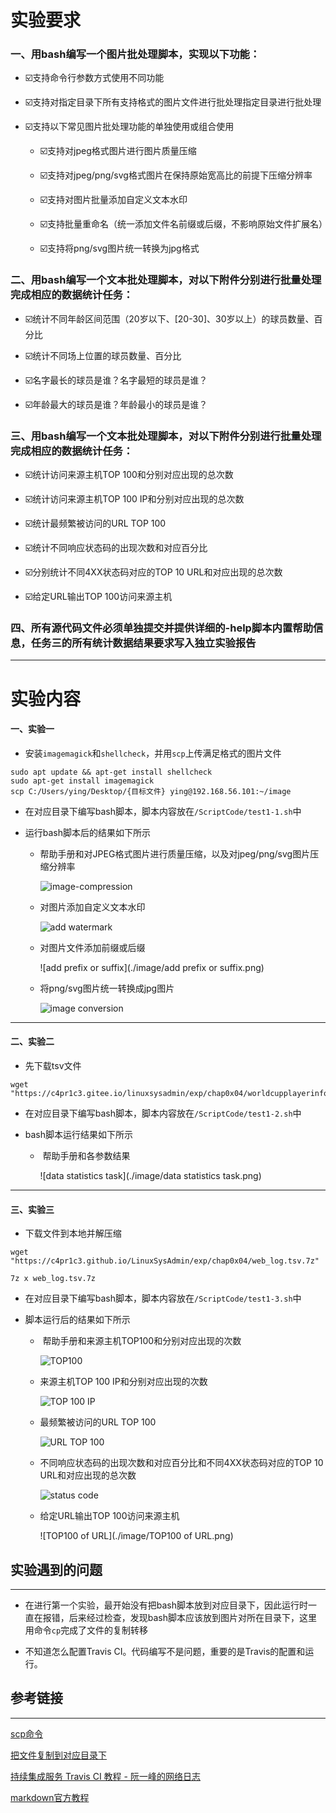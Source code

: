 # 实验要求

### 一、用bash编写一个图片批处理脚本，实现以下功能：

* ☑️支持命令行参数方式使用不同功能

* ☑️支持对指定目录下所有支持格式的图片文件进行批处理指定目录进行批处理

* ☑️支持以下常见图片批处理功能的单独使用或组合使用

    * ☑️支持对jpeg格式图片进行图片质量压缩

    * ☑️支持对jpeg/png/svg格式图片在保持原始宽高比的前提下压缩分辨率

    * ☑️支持对图片批量添加自定义文本水印

    * ☑️支持批量重命名（统一添加文件名前缀或后缀，不影响原始文件扩展名）
  
    * ☑️支持将png/svg图片统一转换为jpg格式

### 二、用bash编写一个文本批处理脚本，对以下附件分别进行批量处理完成相应的数据统计任务：
* ☑️统计不同年龄区间范围（20岁以下、[20-30]、30岁以上）的球员数量、百分比

* ☑️统计不同场上位置的球员数量、百分比

* ☑️名字最长的球员是谁？名字最短的球员是谁？

* ☑️年龄最大的球员是谁？年龄最小的球员是谁？

### 三、用bash编写一个文本批处理脚本，对以下附件分别进行批量处理完成相应的数据统计任务：
* ☑️统计访问来源主机TOP 100和分别对应出现的总次数

* ☑️统计访问来源主机TOP 100 IP和分别对应出现的总次数

* ☑️统计最频繁被访问的URL TOP 100

* ☑️统计不同响应状态码的出现次数和对应百分比

* ☑️分别统计不同4XX状态码对应的TOP 10 URL和对应出现的总次数

* ☑️给定URL输出TOP 100访问来源主机

### 四、所有源代码文件必须单独提交并提供详细的-help脚本内置帮助信息，任务三的所有统计数据结果要求写入独立实验报告

---

# 实验内容

#### 一、实验一

- 安装`imagemagick`和`shellcheck`，并用`scp`上传满足格式的图片文件

```
sudo apt update && apt-get install shellcheck
sudo apt-get install imagemagick
scp C:/Users/ying/Desktop/{目标文件} ying@192.168.56.101:~/image
```

- 在对应目录下编写bash脚本，脚本内容放在`/ScriptCode/test1-1.sh`中

- 运行bash脚本后的结果如下所示

  - ​	帮助手册和对JPEG格式图片进行质量压缩，以及对jpeg/png/svg图片压缩分辨率 

    ![image-compression](./image/image-compression.png)

  - 对图片添加自定义文本水印

    ![add watermark](./image/add-watermark.png)

  - 对图片文件添加前缀或后缀

    ![add prefix or suffix](./image/add prefix or suffix.png)

  - 将png/svg图片统一转换成jpg图片

    ![image conversion](./image/image-conversion.png)

------

#### 二、实验二

- 先下载tsv文件

```
wget "https://c4pr1c3.gitee.io/linuxsysadmin/exp/chap0x04/worldcupplayerinfo.tsv"
```

- 在对应目录下编写bash脚本，脚本内容放在`/ScriptCode/test1-2.sh`中

- bash脚本运行结果如下所示

  - ​	帮助手册和各参数结果

    ![data statistics task](./image/data statistics task.png)

------

#### 三、实验三

- 下载文件到本地并解压缩

```
wget "https://c4pr1c3.github.io/LinuxSysAdmin/exp/chap0x04/web_log.tsv.7z"
```

```
7z x web_log.tsv.7z
```

- 在对应目录下编写bash脚本，脚本内容放在`/ScriptCode/test1-3.sh`中

- 脚本运行后的结果如下所示

  - ​	帮助手册和来源主机TOP100和分别对应出现的次数

    ![TOP100](./image/TOP100.png)

  - 来源主机TOP 100 IP和分别对应出现的次数

    ![TOP 100 IP](./image/TOP100_IP.png)

  - 最频繁被访问的URL TOP 100

    ![URL TOP 100](./image/URL_TOP_100.png)

  - 不同响应状态码的出现次数和对应百分比和不同4XX状态码对应的TOP 10 URL和对应出现的总次数

    ![status code](./image/status_code.png)

  - 给定URL输出TOP 100访问来源主机

    ![TOP100 of URL](./image/TOP100 of URL.png)

## 实验遇到的问题

------

- 在进行第一个实验，最开始没有把bash脚本放到对应目录下，因此运行时一直在报错，后来经过检查，发现bash脚本应该放到图片对所在目录下，这里用命令`cp`完成了文件的复制转移

- 不知道怎么配置Travis CI。代码编写不是问题，重要的是Travis的配置和运行。

  
## 参考链接

------

[scp命令](https://www.coonote.com/linux/linux-cmd-scp.html)

[把文件复制到对应目录下](https://blog.csdn.net/zouyang920/article/details/122685931)

[持续集成服务 Travis CI 教程 - 阮一峰的网络日志 ](https://www.ruanyifeng.com/blog/2017/12/travis_ci_tutorial.html)

[markdown官方教程](https://markdown.com.cn/tools.html)
